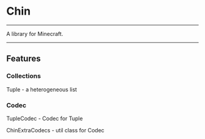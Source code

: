 # Chin

---

A library for Minecraft.

---

## Features

### Collections

Tuple - a heterogeneous list

### Codec

TupleCodec - Codec for Tuple

ChinExtraCodecs - util class for Codec